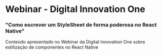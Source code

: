 # Webinar - Digital Innovation One 
### "Como escrever um StyleSheet de forma poderosa no React Native"
Conteúdo apresentado no Webinar da Digital Innovation One sobre estilização de componentes no React Native
